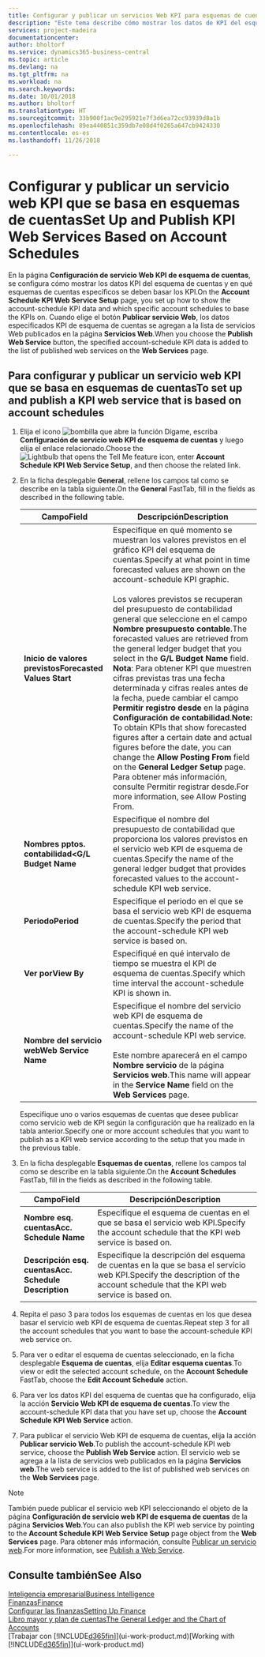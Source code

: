 ```yaml
---
title: Configurar y publicar un servicios Web KPI para esquemas de cuentas | Documentos de Microsoft
description: "Este tema describe cómo mostrar los datos de KPI del esquema de cuentas según esquemas de cuentas específicos."
services: project-madeira
documentationcenter: 
author: bholtorf
ms.service: dynamics365-business-central
ms.topic: article
ms.devlang: na
ms.tgt_pltfrm: na
ms.workload: na
ms.search.keywords: 
ms.date: 10/01/2018
ms.author: bholtorf
ms.translationtype: HT
ms.sourcegitcommit: 33b900f1ac9e295921e7f3d6ea72cc93939d8a1b
ms.openlocfilehash: 89ea440851c359db7e08d4f0265a647cb9424330
ms.contentlocale: es-es
ms.lasthandoff: 11/26/2018

---
```

# <a name="set-up-and-publish-kpi-web-services-based-on-account-schedules"></a><span data-ttu-id="b9db5-103">Configurar y publicar un servicio web KPI que se basa en esquemas de cuentas</span><span class="sxs-lookup"><span data-stu-id="b9db5-103">Set Up and Publish KPI Web Services Based on Account Schedules</span></span>
<span data-ttu-id="b9db5-104">En la página **Configuración de servicio Web KPI de esquema de cuentas**, se configura cómo mostrar los datos KPI del esquema de cuentas y en qué esquemas de cuentas específicos se deben basar los KPI.</span><span class="sxs-lookup"><span data-stu-id="b9db5-104">On the **Account Schedule KPI Web Service Setup** page, you set up how to show the account-schedule KPI data and which specific account schedules to base the KPIs on.</span></span> <span data-ttu-id="b9db5-105">Cuando elige el botón **Publicar servicio Web**, los datos especificados KPI de esquema de cuentas se agregan a la lista de servicios Web publicados en la página **Servicios Web**.</span><span class="sxs-lookup"><span data-stu-id="b9db5-105">When you choose the **Publish Web Service** button, the specified account-schedule KPI data is added to the list of published web services on the **Web Services** page.</span></span>  

## <a name="to-set-up-and-publish-a-kpi-web-service-that-is-based-on-account-schedules"></a><span data-ttu-id="b9db5-106">Para configurar y publicar un servicio web KPI que se basa en esquemas de cuentas</span><span class="sxs-lookup"><span data-stu-id="b9db5-106">To set up and publish a KPI web service that is based on account schedules</span></span>  
1.  <span data-ttu-id="b9db5-107">Elija el icono ![bombilla que abre la función Dígame](media/ui-search/search_small.png "Dígame que desea hacer"), escriba **Configuración de servicio web KPI de esquema de cuentas** y luego elija el enlace relacionado.</span><span class="sxs-lookup"><span data-stu-id="b9db5-107">Choose the ![Lightbulb that opens the Tell Me feature](media/ui-search/search_small.png "Tell me what you want to do") icon, enter **Account Schedule KPI Web Service Setup**, and then choose the related link.</span></span>  
2.  <span data-ttu-id="b9db5-108">En la ficha desplegable **General**, rellene los campos tal como se describe en la tabla siguiente.</span><span class="sxs-lookup"><span data-stu-id="b9db5-108">On the **General** FastTab, fill in the fields as described in the following table.</span></span>  

    |<span data-ttu-id="b9db5-109">Campo</span><span class="sxs-lookup"><span data-stu-id="b9db5-109">Field</span></span>|<span data-ttu-id="b9db5-110">Descripción</span><span class="sxs-lookup"><span data-stu-id="b9db5-110">Description</span></span>|  
    |---------------------------------|---------------------------------------|  
    |<span data-ttu-id="b9db5-111">**Inicio de valores previstos**</span><span class="sxs-lookup"><span data-stu-id="b9db5-111">**Forecasted Values Start**</span></span>|<span data-ttu-id="b9db5-112">Especifique en qué momento se muestran los valores previstos en el gráfico KPI del esquema de cuentas.</span><span class="sxs-lookup"><span data-stu-id="b9db5-112">Specify at what point in time forecasted values are shown on the account-schedule KPI graphic.</span></span><br /><br /> <span data-ttu-id="b9db5-113">Los valores previstos se recuperan del presupuesto de contabilidad general que seleccione en el campo **Nombre presupuesto contable**.</span><span class="sxs-lookup"><span data-stu-id="b9db5-113">The forecasted values are retrieved from the general ledger budget that you select in the **G/L Budget Name** field.</span></span> <span data-ttu-id="b9db5-114">**Nota**: Para obtener KPI que muestren cifras previstas tras una fecha determinada y cifras reales antes de la fecha, puede cambiar el campo **Permitir registro desde** en la página **Configuración de contabilidad**.</span><span class="sxs-lookup"><span data-stu-id="b9db5-114">**Note:**  To obtain KPIs that show forecasted figures after a certain date and actual figures before the date, you can change the **Allow Posting From** field on the **General Ledger Setup** page.</span></span> <span data-ttu-id="b9db5-115">Para obtener más información, consulte Permitir registrar desde.</span><span class="sxs-lookup"><span data-stu-id="b9db5-115">For more information, see Allow Posting From.</span></span>|  
    |<span data-ttu-id="b9db5-116">**Nombres pptos. contabilidad<**</span><span class="sxs-lookup"><span data-stu-id="b9db5-116">**G/L Budget Name**</span></span>|<span data-ttu-id="b9db5-117">Especifique el nombre del presupuesto de contabilidad que proporciona los valores previstos en el servicio web KPI de esquema de cuentas.</span><span class="sxs-lookup"><span data-stu-id="b9db5-117">Specify the name of the general ledger budget that provides forecasted values to the account-schedule KPI web service.</span></span>|  
    |<span data-ttu-id="b9db5-118">**Periodo**</span><span class="sxs-lookup"><span data-stu-id="b9db5-118">**Period**</span></span>|<span data-ttu-id="b9db5-119">Especifique el periodo en el que se basa el servicio web KPI de esquema de cuentas.</span><span class="sxs-lookup"><span data-stu-id="b9db5-119">Specify the period that the account-schedule KPI web service is based on.</span></span>|  
    |<span data-ttu-id="b9db5-120">**Ver por**</span><span class="sxs-lookup"><span data-stu-id="b9db5-120">**View By**</span></span>|<span data-ttu-id="b9db5-121">Especifiqué en qué intervalo de tiempo se muestra el KPI de esquema de cuentas.</span><span class="sxs-lookup"><span data-stu-id="b9db5-121">Specify which time interval the account-schedule KPI is shown in.</span></span>|  
    |<span data-ttu-id="b9db5-122">**Nombre del servicio web**</span><span class="sxs-lookup"><span data-stu-id="b9db5-122">**Web Service Name**</span></span>|<span data-ttu-id="b9db5-123">Especifique el nombre del servicio web KPI de esquema de cuentas.</span><span class="sxs-lookup"><span data-stu-id="b9db5-123">Specify the name of the account-schedule KPI web service.</span></span><br /><br /> <span data-ttu-id="b9db5-124">Este nombre aparecerá en el campo **Nombre servicio** de la página **Servicios web**.</span><span class="sxs-lookup"><span data-stu-id="b9db5-124">This name will appear in the **Service Name** field on the **Web Services** page.</span></span>|  

    <span data-ttu-id="b9db5-125">Especifique uno o varios esquemas de cuentas que desee publicar como servicio web de KPI según la configuración que ha realizado en la tabla anterior.</span><span class="sxs-lookup"><span data-stu-id="b9db5-125">Specify one or more account schedules that you want to publish as a KPI web service according to the setup that you made in the previous table.</span></span>  

3.  <span data-ttu-id="b9db5-126">En la ficha desplegable **Esquemas de cuentas**, rellene los campos tal como se describe en la tabla siguiente.</span><span class="sxs-lookup"><span data-stu-id="b9db5-126">On the **Account Schedules** FastTab, fill in the fields as described in the following table.</span></span>  

    |<span data-ttu-id="b9db5-127">Campo</span><span class="sxs-lookup"><span data-stu-id="b9db5-127">Field</span></span>|<span data-ttu-id="b9db5-128">Descripción</span><span class="sxs-lookup"><span data-stu-id="b9db5-128">Description</span></span>|  
    |---------------------------------|---------------------------------------|  
    |<span data-ttu-id="b9db5-129">**Nombre esq. cuentas**</span><span class="sxs-lookup"><span data-stu-id="b9db5-129">**Acc. Schedule Name**</span></span>|<span data-ttu-id="b9db5-130">Especifique el esquema de cuentas en el que se basa el servicio web KPI.</span><span class="sxs-lookup"><span data-stu-id="b9db5-130">Specify the account schedule that the KPI web service is based on.</span></span>|  
    |<span data-ttu-id="b9db5-131">**Descripción esq. cuentas**</span><span class="sxs-lookup"><span data-stu-id="b9db5-131">**Acc. Schedule Description**</span></span>|<span data-ttu-id="b9db5-132">Especifique la descripción del esquema de cuentas en la que se basa el servicio web KPI.</span><span class="sxs-lookup"><span data-stu-id="b9db5-132">Specify the description of the account schedule that the KPI web service is based on.</span></span>|  

4.  <span data-ttu-id="b9db5-133">Repita el paso 3 para todos los esquemas de cuentas en los que desea basar el servicio web KPI de esquema de cuentas.</span><span class="sxs-lookup"><span data-stu-id="b9db5-133">Repeat step 3 for all the account schedules that you want to base the account-schedule KPI web service on.</span></span>  
5.  <span data-ttu-id="b9db5-134">Para ver o editar el esquema de cuentas seleccionado, en la ficha desplegable **Esquema de cuentas**, elija **Editar esquema cuentas**.</span><span class="sxs-lookup"><span data-stu-id="b9db5-134">To view or edit the selected account schedule, on the **Account Schedule** FastTab, choose the **Edit Account Schedule** action.</span></span>  
6.  <span data-ttu-id="b9db5-135">Para ver los datos KPI del esquema de cuentas que ha configurado, elija la acción **Servicio Web KPI de esquema de cuentas**.</span><span class="sxs-lookup"><span data-stu-id="b9db5-135">To view the account-schedule KPI data that you have set up, choose the **Account Schedule KPI Web Service** action.</span></span>  
7.  <span data-ttu-id="b9db5-136">Para publicar el servicio Web KPI de esquema de cuentas, elija la acción **Publicar servicio Web**.</span><span class="sxs-lookup"><span data-stu-id="b9db5-136">To publish the account-schedule KPI web service, choose the **Publish Web Service** action.</span></span> <span data-ttu-id="b9db5-137">El servicio web se agrega a la lista de servicios web publicados en la página **Servicios web**.</span><span class="sxs-lookup"><span data-stu-id="b9db5-137">The web service is added to the list of published web services on the **Web Services** page.</span></span>  

> [!NOTE]  
>  <span data-ttu-id="b9db5-138">También puede publicar el servicio web KPI seleccionando el objeto de la página **Configuración de servicio web KPI de esquema de cuentas** de la página **Servicios Web**.</span><span class="sxs-lookup"><span data-stu-id="b9db5-138">You can also publish the KPI web service by pointing to the **Account Schedule KPI Web Service Setup** page object from the **Web Services** page.</span></span> <span data-ttu-id="b9db5-139">Para obtener más información, consulte [Publicar un servicio web](across-how-publish-web-service.md).</span><span class="sxs-lookup"><span data-stu-id="b9db5-139">For more information, see [Publish a Web Service](across-how-publish-web-service.md).</span></span>  

## <a name="see-also"></a><span data-ttu-id="b9db5-140">Consulte también</span><span class="sxs-lookup"><span data-stu-id="b9db5-140">See Also</span></span>  
[<span data-ttu-id="b9db5-141">Inteligencia empresarial</span><span class="sxs-lookup"><span data-stu-id="b9db5-141">Business Intelligence</span></span>](bi.md)  
[<span data-ttu-id="b9db5-142">Finanzas</span><span class="sxs-lookup"><span data-stu-id="b9db5-142">Finance</span></span>](finance.md)  
[<span data-ttu-id="b9db5-143">Configurar las finanzas</span><span class="sxs-lookup"><span data-stu-id="b9db5-143">Setting Up Finance</span></span>](finance-setup-finance.md)  
[<span data-ttu-id="b9db5-144">Libro mayor y plan de cuentas</span><span class="sxs-lookup"><span data-stu-id="b9db5-144">The General Ledger and the Chart of Accounts</span></span>](finance-general-ledger.md)  
<span data-ttu-id="b9db5-145">[Trabajar con [!INCLUDE[d365fin](includes/d365fin_md.md)]](ui-work-product.md)</span><span class="sxs-lookup"><span data-stu-id="b9db5-145">[Working with [!INCLUDE[d365fin](includes/d365fin_md.md)]](ui-work-product.md)</span></span>

